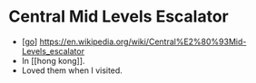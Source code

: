 # Central Mid Levels Escalator

- [[go]] https://en.wikipedia.org/wiki/Central%E2%80%93Mid-Levels_escalator
- In [[hong kong]].
- Loved them when I visited.


[//begin]: # "Autogenerated link references for markdown compatibility"
[go]: go "Go"
[//end]: # "Autogenerated link references"